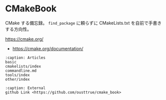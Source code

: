 # CMakeBook

CMake する備忘録。
`find_package` に頼らずに CMakeLists.txt を自前で手書きする方向性。

<https://cmake.org/>
* <https://cmake.org/documentation/>

```{toctree}
:caption: Articles
basic
cmakelists/index
commandline.md
tools/index
other/index
```

```{toctree}
:caption: External
github Link <https://github.com/ousttrue/cmake_book>
```

